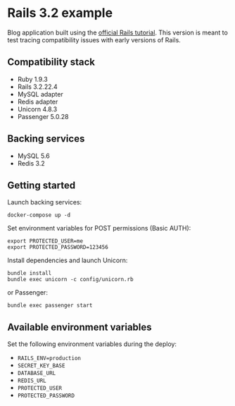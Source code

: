 # Rails 3.2 example

Blog application built using the [official Rails tutorial][1]. This version is meant to test
tracing compatibility issues with early versions of Rails.

[1]: http://guides.rubyonrails.org/getting_started.html

## Compatibility stack

* Ruby 1.9.3
* Rails 3.2.22.4
* MySQL adapter
* Redis adapter
* Unicorn 4.8.3
* Passenger 5.0.28

## Backing services

* MySQL 5.6
* Redis 3.2

## Getting started

Launch backing services:

    docker-compose up -d

Set environment variables for POST permissions (Basic AUTH):

    export PROTECTED_USER=me
    export PROTECTED_PASSWORD=123456

Install dependencies and launch Unicorn:

    bundle install
    bundle exec unicorn -c config/unicorn.rb

or Passenger:

    bundle exec passenger start

## Available environment variables

Set the following environment variables during the deploy:

* ``RAILS_ENV=production``
* ``SECRET_KEY_BASE``
* ``DATABASE_URL``
* ``REDIS_URL``
* ``PROTECTED_USER``
* ``PROTECTED_PASSWORD``
